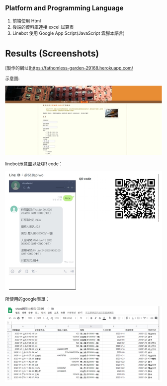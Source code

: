
## Platform and Programming Language

<ol>
<li>前端使用 Html</li>
<li>後端的資料庫連接 excel 試算表</li>
<li>Linebot 使用 Google App Script(JavaScript 雲腳本語言)</li>
</ol>

# Results (Screenshots)



[製作的網址]https://fathomless-garden-29168.herokuapp.com/

示意圖:

![image](picture/showweb.jpg)

linebot示意圖以及QR code：

![image](picture/showline.jpg)

所使用的google表單：

![image](picture/googlesheet.jpg)
